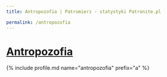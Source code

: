 ```yaml
---
title: Antropozofia | Patromierz - statystyki Patronite.pl

permalink: /antropozofia
---
```


# [Antropozofia](https://patronite.pl/antropozofia)

{% include profile.md name="antropozofia" prefix="a" %}
